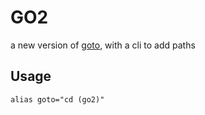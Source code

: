 # GO2

a new version of [goto](https://gitlab.com/BananaThePirate/goto), with a cli to add paths

## Usage

```config.fish
alias goto="cd (go2)"
```
